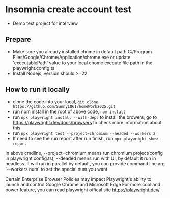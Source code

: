 # Insomnia create account test
- Demo test project for interview

## Prepare
-  Make sure you already installed chome in default path C:/Program Files/Google/Chrome/Application/chrome.exe
or update 'executablePath' value to your local chome execute file path in the playwright.config.ts
-  Install Nodejs, version should >=22

## How to run it locally
- clone the code into your local, `git clone https://github.com/Sunny1861/homeWork2025.git`
- run npm install in the root of above code, `npm install`
- run `npx playwright install --with-deps` to install the browers, go to https://playwright.dev/docs/browsers to check more information about this
- run `npx playwright test --project=chromium --headed --workers 2`
- If need to see the run report after run finish, run `npx playwright show-report`

In above cmdline, --project=chromium means run chromium project(config in playwright.config.ts), --deaded means run with UI, by default it run in headless. It will run in parallel by default, you can provide command line arg '--workers num' to set the special num you want

Certain Enterprise Browser Policies may impact Playwright's ability to launch and control Google Chrome and Microsoft Edge
For more cool and power feature, you can read playwright offical site https://playwright.dev/